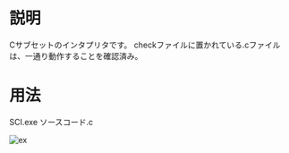 # 説明
Cサブセットのインタプリタです。
checkファイルに置かれている.cファイルは、一通り動作することを確認済み。

# 用法
SCI.exe ソースコード.c

![ex](https://user-images.githubusercontent.com/98020159/151428983-fc0c7b6c-a98c-48ef-8359-1cf59050a9dd.png)
